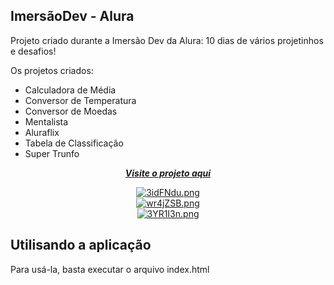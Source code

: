 ## ImersãoDev - Alura<br/>
Projeto criado durante a Imersão Dev da Alura: 10 dias de vários projetinhos e desafios! </br>

Os projetos criados:</br>
  - Calculadora de Média
  - Conversor de Temperatura
  - Conversor de Moedas
  - Mentalista
  - Aluraflix
  - Tabela de Classificação
  - Super Trunfo


<div align="center">
   
[***Visite o projeto aqui***](https://imersaodev-alura.vercel.app/)<br />


[![3idFNdu.png](https://i.imgur.com/3idFNdu.png)](https://imgur.com/3idFNdu) <br />
[![wr4jZSB.png](https://i.imgur.com/wr4jZSB.png)](https://imgur.com/wr4jZSB) <br />
[![3YR1I3n.png](https://i.imgur.com/3YR1I3n.png)](https://imgur.com/3YR1I3n)
</div>


## Utilisando a aplicação
Para usá-la, basta executar o arquivo index.html
